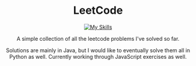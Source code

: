 <div align="center">

  # LeetCode

  [![My Skills](https://skillicons.dev/icons?i=java,python,js)](https://skillicons.dev)

  A simple collection of all the leetcode problems I've solved so far.

  Solutions are mainly in Java, but I would like to eventually solve them all in Python as well.
  Currently working through JavaScript exercises as well.
  
</div>
